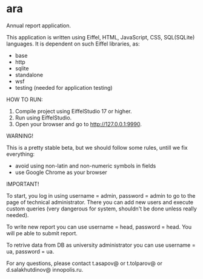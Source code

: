 # ara
Annual report application.

This application is written using Eiffel, HTML, JavaScript, CSS, SQL(SQLite) languages.
It is dependent on such Eiffel libraries, as:
  - base
  - http
  - sqlite
  - standalone
  - wsf
  - testing (needed for application testing)


HOW TO RUN:


1. Compile project using EiffelStudio 17 or higher.
2. Run using EiffelStudio.
3. Open your browser and go to http://127.0.0.1:9990. 

WARNING!

This is a pretty stable beta, but we should follow some rules, untill we fix everything:
  - avoid using non-latin and non-numeric symbols in fields
  - use Google Chrome as your browser

IMPORTANT!

To start, you log in using username = admin, password = admin to go to the page of technical administrator. There you can add new users and execute custom queries (very dangerous for system, shouldn't be done unless really needed).

To write new report you can use username = head, password = head. You will pe able to submit report.

To retrive data from DB as university administrator you can use username = ua, password = ua.

For any questions, please contact t.asapov@ or t.tolparov@ or d.salakhutdinov@ innopolis.ru.
